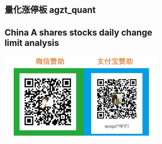 # 量化涨停板 agzt_quant
# China A shares stocks daily change limit analysis

![](https://github.com/ArthurAnanda/agzt_quant/blob/master/donate/donate.jpg)
